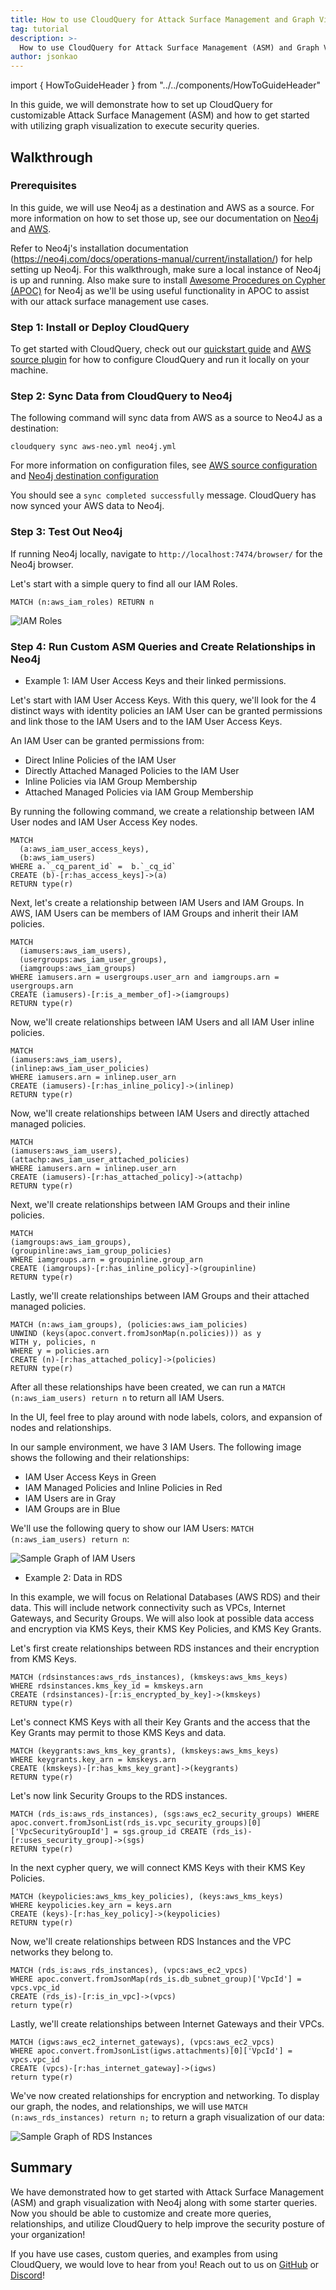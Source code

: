 ```yaml
---
title: How to use CloudQuery for Attack Surface Management and Graph Visualization
tag: tutorial
description: >-
  How to use CloudQuery for Attack Surface Management (ASM) and Graph Visualization with Neo4j
author: jsonkao
---
```


import { HowToGuideHeader } from "../../components/HowToGuideHeader"

<HowToGuideHeader/>

In this guide, we will demonstrate how to set up CloudQuery for customizable Attack Surface Management (ASM) and how to get started with utilizing graph visualization to execute security queries.

## Walkthrough

### Prerequisites

In this guide, we will use Neo4j as a destination and AWS as a source.  For more information on how to set those up, see our documentation on [Neo4j](https://www.cloudquery.io/docs/plugins/destinations/neo4j/overview) and [AWS](https://www.cloudquery.io/docs/plugins/sources/aws/overview).

Refer to Neo4j's installation documentation (https://neo4j.com/docs/operations-manual/current/installation/) for help setting up Neo4j. For this walkthrough, make sure a local instance of Neo4j is up and running.  Also make sure to install [Awesome Procedures on Cypher (APOC)](https://neo4j.com/labs/apoc/) for Neo4j as we'll be using useful functionality in APOC to assist with our attack surface management use cases.  

### Step 1: Install or Deploy CloudQuery

To get started with CloudQuery, check out our [quickstart guide](/docs/quickstart) and [AWS source plugin](/docs/plugins/sources/aws/overview) for how to configure CloudQuery and run it locally on your machine.

### Step 2: Sync Data from CloudQuery to Neo4j

The following command will sync data from AWS as a source to Neo4J as a destination:

`cloudquery sync aws-neo.yml neo4j.yml`

For more information on configuration files, see [AWS source configuration](https://www.cloudquery.io/docs/plugins/sources/aws/configuration) and [Neo4j destination configuration](https://www.cloudquery.io/docs/plugins/destinations/neo4j/overview)

You should see a `sync completed successfully` message.  CloudQuery has now synced your AWS data to Neo4j.

### Step 3: Test Out Neo4j

If running Neo4j locally, navigate to `http://localhost:7474/browser/` for the Neo4j browser. 

Let's start with a simple query to find all our IAM Roles.  

`MATCH (n:aws_iam_roles) RETURN n`

![IAM Roles](/images/how-to-guides/attack-surface-management-with-graph/iam-roles.png)

### Step 4: Run Custom ASM Queries and Create Relationships in Neo4j

* Example 1: IAM User Access Keys and their linked permissions.

Let's start with IAM User Access Keys.  With this query, we'll look for the 4 distinct ways with identity policies an IAM User can be granted permissions and link those to the IAM Users and to the IAM User Access Keys.

An IAM User can be granted permissions from:
* Direct Inline Policies of the IAM User
* Directly Attached Managed Policies to the IAM User
* Inline Policies via IAM Group Membership
* Attached Managed Policies via IAM Group Membership

By running the following command, we create a relationship between IAM User nodes and IAM User Access Key nodes.

```cypher 
MATCH
  (a:aws_iam_user_access_keys),
  (b:aws_iam_users)
WHERE a.`_cq_parent_id` =  b.`_cq_id`
CREATE (b)-[r:has_access_keys]->(a)
RETURN type(r)
```

Next, let's create a relationship between IAM Users and IAM Groups.  In AWS, IAM Users can be members of IAM Groups and inherit their IAM policies.

```cypher
MATCH
  (iamusers:aws_iam_users),
  (usergroups:aws_iam_user_groups),
  (iamgroups:aws_iam_groups)
WHERE iamusers.arn = usergroups.user_arn and iamgroups.arn = usergroups.arn
CREATE (iamusers)-[r:is_a_member_of]->(iamgroups)
RETURN type(r)
```

Now, we'll create relationships between IAM Users and all IAM User inline policies.

```cypher
MATCH
(iamusers:aws_iam_users),
(inlinep:aws_iam_user_policies)
WHERE iamusers.arn = inlinep.user_arn
CREATE (iamusers)-[r:has_inline_policy]->(inlinep)
RETURN type(r)
```

Now, we'll create relationships between IAM Users and directly attached managed policies. 

```cypher
MATCH
(iamusers:aws_iam_users),
(attachp:aws_iam_user_attached_policies)
WHERE iamusers.arn = inlinep.user_arn
CREATE (iamusers)-[r:has_attached_policy]->(attachp)
RETURN type(r)
```

Next, we'll create relationships between IAM Groups and their inline policies.

```cypher
MATCH
(iamgroups:aws_iam_groups),
(groupinline:aws_iam_group_policies)
WHERE iamgroups.arn = groupinline.group_arn
CREATE (iamgroups)-[r:has_inline_policy]->(groupinline)
RETURN type(r)
```

Lastly, we'll create relationships between IAM Groups and their attached managed policies.

```cypher
MATCH (n:aws_iam_groups), (policies:aws_iam_policies) 
UNWIND (keys(apoc.convert.fromJsonMap(n.policies))) as y 
WITH y, policies, n
WHERE y = policies.arn
CREATE (n)-[r:has_attached_policy]->(policies)
RETURN type(r)
```

After all these relationships have been created, we can run a `MATCH (n:aws_iam_users) return n` to return all IAM Users.  

In the UI, feel free to play around with node labels, colors, and expansion of nodes and relationships. 

In our sample environment, we have 3 IAM Users.  The following image shows the following and their relationships:
* IAM User Access Keys in Green
* IAM Managed Policies and Inline Policies in Red 
* IAM Users are in Gray
* IAM Groups are in Blue

We'll use the following query to show our IAM Users: `MATCH (n:aws_iam_users) return n`:

![Sample Graph of IAM Users](/images/how-to-guides/attack-surface-management-with-graph/graph-users.png)

* Example 2: Data in RDS

In this example, we will focus on Relational Databases (AWS RDS) and their data.  This will include network connectivity such as VPCs, Internet Gateways, and Security Groups.  We will also look at possible data access and encryption via KMS Keys, their KMS Key Policies, and KMS Key Grants.


Let's first create relationships between RDS instances and their encryption from KMS Keys.

```cypher
MATCH (rdsinstances:aws_rds_instances), (kmskeys:aws_kms_keys)
WHERE rdsinstances.kms_key_id = kmskeys.arn
CREATE (rdsinstances)-[r:is_encrypted_by_key]->(kmskeys)
RETURN type(r)
```

Let's connect KMS Keys with all their Key Grants and the access that the Key Grants may permit to those KMS Keys and data.

```cypher
MATCH (keygrants:aws_kms_key_grants), (kmskeys:aws_kms_keys)
WHERE keygrants.key_arn = kmskeys.arn
CREATE (kmskeys)-[r:has_kms_key_grant]->(keygrants)
RETURN type(r)
```

Let's now link Security Groups to the RDS instances.

```cypher
MATCH (rds_is:aws_rds_instances), (sgs:aws_ec2_security_groups) WHERE apoc.convert.fromJsonList(rds_is.vpc_security_groups)[0]['VpcSecurityGroupId'] = sgs.group_id CREATE (rds_is)-[r:uses_security_group]->(sgs) 
RETURN type(r)
```

In the next cypher query, we will connect KMS Keys with their KMS Key Policies.

```cypher 
MATCH (keypolicies:aws_kms_key_policies), (keys:aws_kms_keys) 
WHERE keypolicies.key_arn = keys.arn
CREATE (keys)-[r:has_key_policy]->(keypolicies)
RETURN type(r)
```

Now, we'll create relationships between RDS Instances and the VPC networks they belong to.

```cypher
MATCH (rds_is:aws_rds_instances), (vpcs:aws_ec2_vpcs) 
WHERE apoc.convert.fromJsonMap(rds_is.db_subnet_group)['VpcId'] = vpcs.vpc_id
CREATE (rds_is)-[r:is_in_vpc]->(vpcs)
return type(r)
```

Lastly, we'll create relationships between Internet Gateways and their VPCs.

```cypher
MATCH (igws:aws_ec2_internet_gateways), (vpcs:aws_ec2_vpcs)
WHERE apoc.convert.fromJsonList(igws.attachments)[0]['VpcId'] = vpcs.vpc_id
CREATE (vpcs)-[r:has_internet_gateway]->(igws)
return type(r)
```

We've now created relationships for encryption and networking.  To display our graph, the nodes, and relationships, we will use `MATCH (n:aws_rds_instances) return n;` to return a graph visualization of our data:

![Sample Graph of RDS Instances](/images/how-to-guides/attack-surface-management-with-graph/graph-instances.png)

## Summary

We have demonstrated how to get started with Attack Surface Management (ASM) and graph visualization with Neo4j along with some starter queries.  Now you should be able to customize and create more queries, relationships, and utilize CloudQuery to help improve the security posture of your organization!

If you have use cases, custom queries, and examples from using CloudQuery, we would love to hear from you! Reach out to us on [GitHub](https://github.com/cloudquery/cloudquery) or [Discord](https://cloudquery.io/discord)!